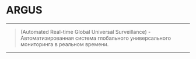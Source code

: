 # ARGUS 
___
> (Automated Real-time Global Universal Surveillance) - Автоматизированная система глобального универсального мониторинга в реальном времени.
___

